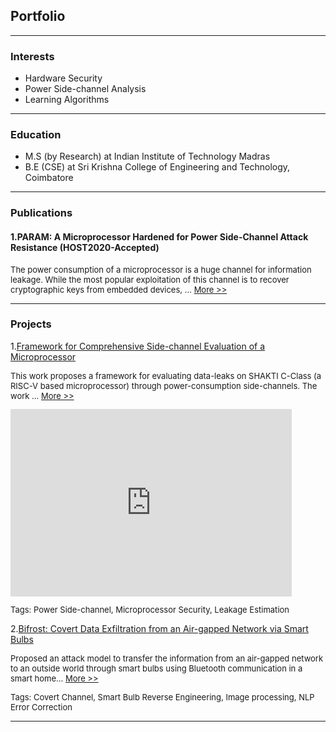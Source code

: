 ## Portfolio

---

### Interests
- Hardware Security
- Power Side-channel Analysis
- Learning Algorithms

--- 

### Education
- M.S (by Research) at Indian Institute of Technology Madras
- B.E (CSE) at Sri Krishna College of Engineering and Technology, Coimbatore

--- 

### Publications
<html>
<head>
<meta name="viewport" content="width=device-width, initial-scale=1">
<style>
#more {display: none;}
</style>
</head>
<body>
<h4>1.PARAM: A Microprocessor Hardened for Power Side-Channel Attack Resistance (HOST2020-Accepted)</h4>
<p style="font-size:13px">The power consumption of a microprocessor is a huge channel for information leakage. While the most popular exploitation of this channel is to recover cryptographic keys from embedded devices, <span id="dots">...</span>
  <span id="more"> other applications such as mobile app fingerprinting, reverse engineering of firmware, and password recovery are fast growing threats. Countermeasures proposed so far are tuned to specific applications, such as crypto-implementations. They are not scalable to the large number and variety of applications that typically run on a general purpose microprocessor. We investigate the design of a microprocessor, called PARAM with increased resistance to power based side-channel attacks. To design PARAM, we start with identifying the most leaking modules in an open-source RISC V processor. We evaluate the leakage in these modules and then add suitable countermeasures. The countermeasures depend on the cause of leakage in each module and can vary from simple modifications of the HDL code ensuring secure translation by the EDA tools, to obfuscating data and address lines thus breaking correlation with the processor's power consumption. The resultant processor is instantiated on the SASEBO-GIII FPGA board and found to resist Differential Power Analysis even after one million power traces. Compared to contemporary countermeasures for power side-channel attacks, overheads in area and frequency are minimal.</span>
  <a href="javascript:myFunction()" id="myBtn"> More >></a>
  </p>

<script>
function myFunction() {
  var dots = document.getElementById("dots");
  var moreText = document.getElementById("more");
  var btnText = document.getElementById("myBtn");

  if (dots.style.display === "none") {
    dots.style.display = "inline";
    btnText.innerHTML = " More >>"; 
    moreText.style.display = "none";
  } else {
    dots.style.display = "none";
    btnText.innerHTML = " Less <<"; 
    moreText.style.display = "inline";
  }
}
</script>

</body>
</html>                 

---

### Projects
1.[Framework for Comprehensive Side-channel Evaluation of a Microprocessor](/pdf/1000-19.07.18-Muhammad-Arsath-Chester-Rebeiro-IIT-Madras(2).pdf)
<html>
<head>
<meta name="viewport" content="width=device-width, initial-scale=1">
<style>
#more2 {display: none;}
</style>
</head>
<body>
<p style="font-size:13px">This work proposes a framework for evaluating data-leaks on SHAKTI C-Class (a RISC-V based microprocessor) through power-consumption side-channels. The work <span id="dots2">...</span>
  <span id="more2"> provides a comprehensive analysis of various metrics and techniques that have been proposed in literature to analyze data leaks due to such side-channels. The evaluation is done using a novel framework based on a Hamming Distance metric for modeling power patterns on binary data. The work further explores the cause of such data leaks and identifies architectural designs and practices which lead to such data leakages in the context of SHAKTI C-Class processor.</span>
  <a href="javascript:myFunction2()" id="myBtn2"> More >></a>
  <br>
  </p>

<script>
function myFunction2() {
  var dots = document.getElementById("dots2");
  var moreText = document.getElementById("more2");
  var btnText = document.getElementById("myBtn2");

  if (dots.style.display === "none") {
    dots.style.display = "inline";
    btnText.innerHTML = " More >>"; 
    moreText.style.display = "none";
  } else {
    dots.style.display = "none";
    btnText.innerHTML = " Less <<"; 
    moreText.style.display = "inline";
  }
}
</script>
</body>
</html>  

<iframe width="450px" height="300px" src="https://www.youtube.com/embed/3oYC9le-jAc" frameborder="0" allow="accelerometer; autoplay; encrypted-media; gyroscope; picture-in-picture" allowfullscreen></iframe>
<p style="font-size:13px">Tags: Power Side-channel, Microprocessor Security, Leakage Estimation </p>

2.[Bifrost: Covert Data Exfiltration from an Air-gapped Network via Smart Bulbs](/pdf/final_csaw.pdf)
<html>
<head>
<meta name="viewport" content="width=device-width, initial-scale=1">
<style>
#more3 {display: none;}
</style>
</head>
<body>
<p style="font-size:13px">Proposed an attack model to transfer the information from an air-gapped network to an outside world through smart bulbs using Bluetooth communication in a smart home<span id="dots3">...</span>
  <span id="more3"> or smart office setup. Developed an end-to-end application uses the android platform to transmit the data from sender side and the receiver can be a light sensor or a webcam that monitor the bulb from distance to decode the information by varying colors or intensity of the light bulb. It uses ASCII encoding/decoding, support synchronization of data, it uses Word2Vec tool for predicting missing words in the message. Effects such as noise intrusion and the attacker distance are studied.</span>
  <a href="javascript:myFunction3()" id="myBtn3"> More >></a>
  <br>
  </p>
<script>
function myFunction3() {
  var dots = document.getElementById("dots3");
  var moreText = document.getElementById("more3");
  var btnText = document.getElementById("myBtn3");

  if (dots.style.display === "none") {
    dots.style.display = "inline";
    btnText.innerHTML = " More >>"; 
    moreText.style.display = "none";
  } else {
    dots.style.display = "none";
    btnText.innerHTML = " Less <<"; 
    moreText.style.display = "inline";
  }
}
</script>
</body>
</html>  
<p style="font-size:13px">Tags: Covert Channel, Smart Bulb Reverse Engineering, Image processing, NLP Error Correction
</p>

---
